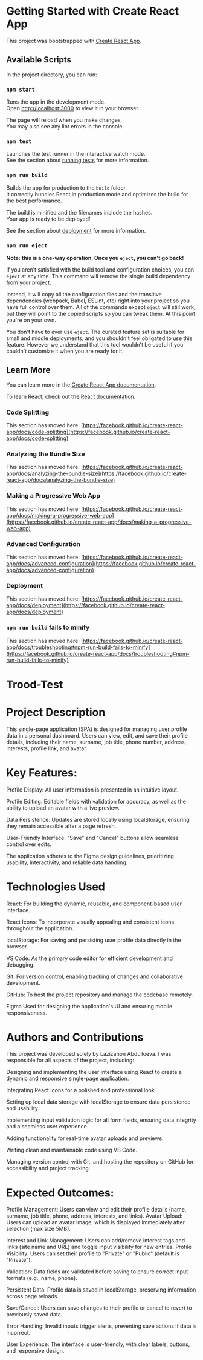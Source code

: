 # Getting Started with Create React App

This project was bootstrapped with [Create React App](https://github.com/facebook/create-react-app).

## Available Scripts

In the project directory, you can run:

### `npm start`

Runs the app in the development mode.\
Open [http://localhost:3000](http://localhost:3000) to view it in your browser.

The page will reload when you make changes.\
You may also see any lint errors in the console.

### `npm test`

Launches the test runner in the interactive watch mode.\
See the section about [running tests](https://facebook.github.io/create-react-app/docs/running-tests) for more information.

### `npm run build`

Builds the app for production to the `build` folder.\
It correctly bundles React in production mode and optimizes the build for the best performance.

The build is minified and the filenames include the hashes.\
Your app is ready to be deployed!

See the section about [deployment](https://facebook.github.io/create-react-app/docs/deployment) for more information.

### `npm run eject`

**Note: this is a one-way operation. Once you `eject`, you can't go back!**

If you aren't satisfied with the build tool and configuration choices, you can `eject` at any time. This command will remove the single build dependency from your project.

Instead, it will copy all the configuration files and the transitive dependencies (webpack, Babel, ESLint, etc) right into your project so you have full control over them. All of the commands except `eject` will still work, but they will point to the copied scripts so you can tweak them. At this point you're on your own.

You don't have to ever use `eject`. The curated feature set is suitable for small and middle deployments, and you shouldn't feel obligated to use this feature. However we understand that this tool wouldn't be useful if you couldn't customize it when you are ready for it.

## Learn More

You can learn more in the [Create React App documentation](https://facebook.github.io/create-react-app/docs/getting-started).

To learn React, check out the [React documentation](https://reactjs.org/).

### Code Splitting

This section has moved here: [https://facebook.github.io/create-react-app/docs/code-splitting](https://facebook.github.io/create-react-app/docs/code-splitting)

### Analyzing the Bundle Size

This section has moved here: [https://facebook.github.io/create-react-app/docs/analyzing-the-bundle-size](https://facebook.github.io/create-react-app/docs/analyzing-the-bundle-size)

### Making a Progressive Web App

This section has moved here: [https://facebook.github.io/create-react-app/docs/making-a-progressive-web-app](https://facebook.github.io/create-react-app/docs/making-a-progressive-web-app)

### Advanced Configuration

This section has moved here: [https://facebook.github.io/create-react-app/docs/advanced-configuration](https://facebook.github.io/create-react-app/docs/advanced-configuration)

### Deployment

This section has moved here: [https://facebook.github.io/create-react-app/docs/deployment](https://facebook.github.io/create-react-app/docs/deployment)

### `npm run build` fails to minify

This section has moved here: [https://facebook.github.io/create-react-app/docs/troubleshooting#npm-run-build-fails-to-minify](https://facebook.github.io/create-react-app/docs/troubleshooting#npm-run-build-fails-to-minify)


# Trood-Test

# Project Description 

This single-page application (SPA) is designed for managing user profile data in a personal dashboard. Users can view, edit, and save their profile details, including their name, surname, job title, phone number, address, interests, profile link, and avatar.

# Key Features:

Profile Display: All user information is presented in an intuitive layout.

Profile Editing: Editable fields with validation for accuracy, as well as the ability to upload an avatar with a live preview.

Data Persistence: Updates are stored locally using localStorage, ensuring they remain accessible after a page refresh.

User-Friendly Interface: "Save" and "Cancel" buttons allow seamless control over edits.

The application adheres to the Figma design guidelines, prioritizing usability, interactivity, and reliable data handling.

# Technologies Used 

React: For building the dynamic, reusable, and component-based user interface.

React Icons: To incorporate visually appealing and consistent icons throughout the application.

localStorage: For saving and persisting user profile data directly in the browser.

VS Code: As the primary code editor for efficient development and debugging.

Git: For version control, enabling tracking of changes and collaborative development.

GitHub: To host the project repository and manage the codebase remotely.

Figma
Used for designing the application's UI and ensuring mobile responsiveness.

# Authors and Contributions

This project was developed solely by Lazizahon Abdulloevа. I was responsible for all aspects of the project, including:

Designing and implementing the user interface using React to create a dynamic and responsive single-page application.

Integrating React Icons for a polished and professional look.

Setting up local data storage with localStorage to ensure data persistence and usability.

Implementing input validation logic for all form fields, ensuring data integrity and a seamless user experience.

Adding functionality for real-time avatar uploads and previews.

Writing clean and maintainable code using VS Code.

Managing version control with Git, and hosting the repository on GitHub for accessibility and project tracking.

# Expected Outcomes:

Profile Management: Users can view and edit their profile details (name, surname, job title, phone, address, interests, and links).
Avatar Upload: Users can upload an avatar image, which is displayed immediately after selection (max size 5MB).

Interest and Link Management: Users can add/remove interest tags and links (site name and URL) and toggle input visibility for new entries.
Profile Visibility: Users can set their profile to "Private" or "Public" (default is "Private").

Validation: Data fields are validated before saving to ensure correct input formats (e.g., name, phone).

Persistent Data: Profile data is saved in localStorage, preserving information across page reloads.

Save/Cancel: Users can save changes to their profile or cancel to revert to previously saved data.

Error Handling: Invalid inputs trigger alerts, preventing save actions if data is incorrect.

User Experience: The interface is user-friendly, with clear labels, buttons, and responsive design.
